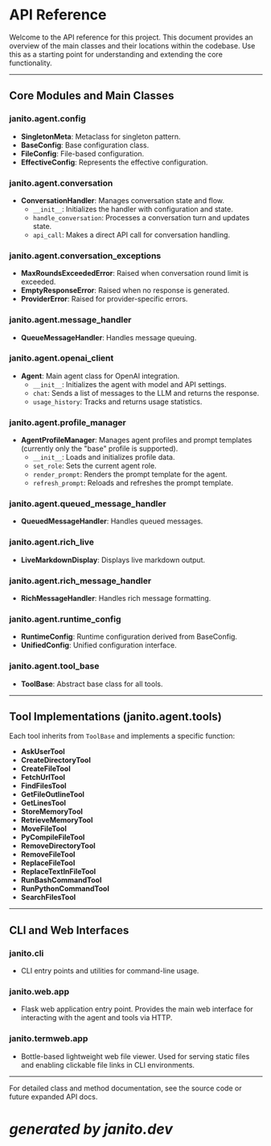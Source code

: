 # API Reference

Welcome to the API reference for this project. This document provides an overview of the main classes and their locations within the codebase. Use this as a starting point for understanding and extending the core functionality.

---

## Core Modules and Main Classes

### janito.agent.config

- **SingletonMeta**: Metaclass for singleton pattern.
- **BaseConfig**: Base configuration class.
- **FileConfig**: File-based configuration.
- **EffectiveConfig**: Represents the effective configuration.

### janito.agent.conversation

- **ConversationHandler**: Manages conversation state and flow.
    - `__init__`: Initializes the handler with configuration and state.
    - `handle_conversation`: Processes a conversation turn and updates state.
    - `api_call`: Makes a direct API call for conversation handling.

### janito.agent.conversation_exceptions

- **MaxRoundsExceededError**: Raised when conversation round limit is exceeded.
- **EmptyResponseError**: Raised when no response is generated.
- **ProviderError**: Raised for provider-specific errors.

### janito.agent.message_handler

- **QueueMessageHandler**: Handles message queuing.

### janito.agent.openai_client

- **Agent**: Main agent class for OpenAI integration.
    - `__init__`: Initializes the agent with model and API settings.
    - `chat`: Sends a list of messages to the LLM and returns the response.
    - `usage_history`: Tracks and returns usage statistics.

### janito.agent.profile_manager

- **AgentProfileManager**: Manages agent profiles and prompt templates (currently only the "base" profile is supported).
    - `__init__`: Loads and initializes profile data.
    - `set_role`: Sets the current agent role.
    - `render_prompt`: Renders the prompt template for the agent.
    - `refresh_prompt`: Reloads and refreshes the prompt template.

### janito.agent.queued_message_handler

- **QueuedMessageHandler**: Handles queued messages.

### janito.agent.rich_live

- **LiveMarkdownDisplay**: Displays live markdown output.

### janito.agent.rich_message_handler

- **RichMessageHandler**: Handles rich message formatting.

### janito.agent.runtime_config

- **RuntimeConfig**: Runtime configuration derived from BaseConfig.
- **UnifiedConfig**: Unified configuration interface.

### janito.agent.tool_base

- **ToolBase**: Abstract base class for all tools.

---

## Tool Implementations (janito.agent.tools)

Each tool inherits from `ToolBase` and implements a specific function:

- **AskUserTool**
- **CreateDirectoryTool**
- **CreateFileTool**
- **FetchUrlTool**
- **FindFilesTool**
- **GetFileOutlineTool**
- **GetLinesTool**
- **StoreMemoryTool**
- **RetrieveMemoryTool**
- **MoveFileTool**
- **PyCompileFileTool**
- **RemoveDirectoryTool**
- **RemoveFileTool**
- **ReplaceFileTool**
- **ReplaceTextInFileTool**
- **RunBashCommandTool**
- **RunPythonCommandTool**
- **SearchFilesTool**

---

## CLI and Web Interfaces

### janito.cli

- CLI entry points and utilities for command-line usage.

### janito.web.app

- Flask web application entry point. Provides the main web interface for interacting with the agent and tools via HTTP.

### janito.termweb.app

- Bottle-based lightweight web file viewer. Used for serving static files and enabling clickable file links in CLI environments.

---

For detailed class and method documentation, see the source code or future expanded API docs.

# _generated by janito.dev_
